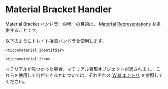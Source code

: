 # Material Bracket Handler

Material Bracket ハンドラーの唯一の目的は、 [Material Representations](/Mods/ContentTweaker/Tinkers_Construct/Material/) を提供することです。

以下のようにトレイト括弧ハンドラを使用します。

```zenscript
<ticonmaterial:identifier>

<ticonmaterial:iron>
```

マテリアルが見つかった場合、マテリアル表現オブジェクトが返されます。 これらを使用して何ができるかについては、それぞれの [Wiki エントリ](/Mods/ContentTweaker/Tinkers_Construct/Material/) を参照してください。